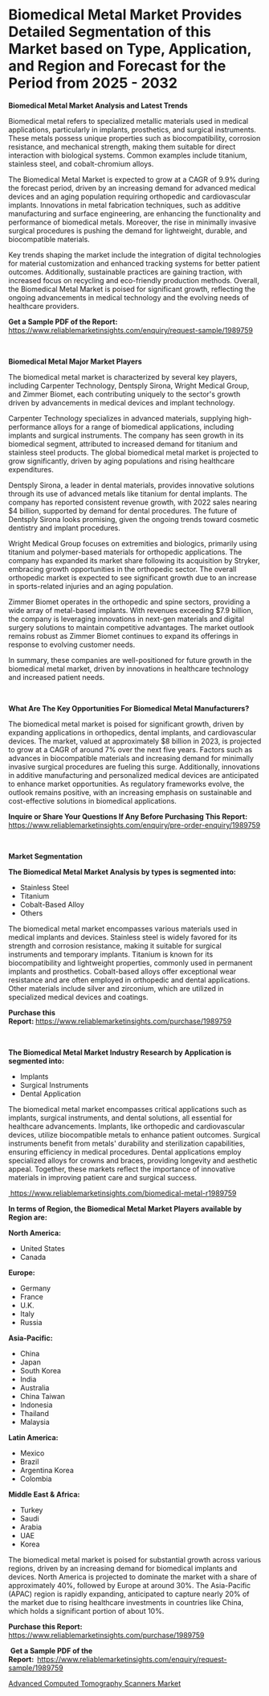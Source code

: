 <p><h1>Biomedical Metal Market Provides Detailed Segmentation of this Market based on Type, Application, and Region and Forecast for the Period from 2025 - 2032</h1></p><p><strong>Biomedical Metal Market Analysis and Latest Trends</strong></p>
<p><p>Biomedical metal refers to specialized metallic materials used in medical applications, particularly in implants, prosthetics, and surgical instruments. These metals possess unique properties such as biocompatibility, corrosion resistance, and mechanical strength, making them suitable for direct interaction with biological systems. Common examples include titanium, stainless steel, and cobalt-chromium alloys.</p><p>The Biomedical Metal Market is expected to grow at a CAGR of 9.9% during the forecast period, driven by an increasing demand for advanced medical devices and an aging population requiring orthopedic and cardiovascular implants. Innovations in metal fabrication techniques, such as additive manufacturing and surface engineering, are enhancing the functionality and performance of biomedical metals. Moreover, the rise in minimally invasive surgical procedures is pushing the demand for lightweight, durable, and biocompatible materials.</p><p>Key trends shaping the market include the integration of digital technologies for material customization and enhanced tracking systems for better patient outcomes. Additionally, sustainable practices are gaining traction, with increased focus on recycling and eco-friendly production methods. Overall, the Biomedical Metal Market is poised for significant growth, reflecting the ongoing advancements in medical technology and the evolving needs of healthcare providers.</p></p>
<p><strong>Get a Sample PDF of the Report:&nbsp;</strong> <a href="https://www.reliablemarketinsights.com/enquiry/request-sample/1989759?utm_campaign=2888&utm_medium=2&utm_source=Github&utm_content=ia&utm_term=05032025&utm_id=biomedical-metal">https://www.reliablemarketinsights.com/enquiry/request-sample/1989759</a></p>
<p>&nbsp;</p>
<p><strong>Biomedical Metal Major Market Players</strong></p>
<p><p>The biomedical metal market is characterized by several key players, including Carpenter Technology, Dentsply Sirona, Wright Medical Group, and Zimmer Biomet, each contributing uniquely to the sector's growth driven by advancements in medical devices and implant technology.</p><p>Carpenter Technology specializes in advanced materials, supplying high-performance alloys for a range of biomedical applications, including implants and surgical instruments. The company has seen growth in its biomedical segment, attributed to increased demand for titanium and stainless steel products. The global biomedical metal market is projected to grow significantly, driven by aging populations and rising healthcare expenditures.</p><p>Dentsply Sirona, a leader in dental materials, provides innovative solutions through its use of advanced metals like titanium for dental implants. The company has reported consistent revenue growth, with 2022 sales nearing $4 billion, supported by demand for dental procedures. The future of Dentsply Sirona looks promising, given the ongoing trends toward cosmetic dentistry and implant procedures.</p><p>Wright Medical Group focuses on extremities and biologics, primarily using titanium and polymer-based materials for orthopedic applications. The company has expanded its market share following its acquisition by Stryker, embracing growth opportunities in the orthopedic sector. The overall orthopedic market is expected to see significant growth due to an increase in sports-related injuries and an aging population.</p><p>Zimmer Biomet operates in the orthopedic and spine sectors, providing a wide array of metal-based implants. With revenues exceeding $7.9 billion, the company is leveraging innovations in next-gen materials and digital surgery solutions to maintain competitive advantages. The market outlook remains robust as Zimmer Biomet continues to expand its offerings in response to evolving customer needs.</p><p>In summary, these companies are well-positioned for future growth in the biomedical metal market, driven by innovations in healthcare technology and increased patient needs.</p></p>
<p>&nbsp;</p>
<p><strong>What Are The Key Opportunities For Biomedical Metal Manufacturers?</strong></p>
<p><p>The biomedical metal market is poised for significant growth, driven by expanding applications in orthopedics, dental implants, and cardiovascular devices. The market, valued at approximately $8 billion in 2023, is projected to grow at a CAGR of around 7% over the next five years. Factors such as advances in biocompatible materials and increasing demand for minimally invasive surgical procedures are fueling this surge. Additionally, innovations in additive manufacturing and personalized medical devices are anticipated to enhance market opportunities. As regulatory frameworks evolve, the outlook remains positive, with an increasing emphasis on sustainable and cost-effective solutions in biomedical applications.</p></p>
<p><strong>Inquire or Share Your Questions If Any Before Purchasing This Report:</strong> <a href="https://www.reliablemarketinsights.com/enquiry/pre-order-enquiry/1989759?utm_campaign=2888&utm_medium=2&utm_source=Github&utm_content=ia&utm_term=05032025&utm_id=biomedical-metal">https://www.reliablemarketinsights.com/enquiry/pre-order-enquiry/1989759</a></p>
<p>&nbsp;</p>
<p><strong>Market Segmentation</strong></p>
<p><strong>The Biomedical Metal Market Analysis by types is segmented into:</strong></p>
<p><ul><li>Stainless Steel</li><li>Titanium</li><li>Cobalt-Based Alloy</li><li>Others</li></ul></p>
<p><p>The biomedical metal market encompasses various materials used in medical implants and devices. Stainless steel is widely favored for its strength and corrosion resistance, making it suitable for surgical instruments and temporary implants. Titanium is known for its biocompatibility and lightweight properties, commonly used in permanent implants and prosthetics. Cobalt-based alloys offer exceptional wear resistance and are often employed in orthopedic and dental applications. Other materials include silver and zirconium, which are utilized in specialized medical devices and coatings.</p></p>
<p><strong>Purchase this Report:&nbsp;</strong><a href="https://www.reliablemarketinsights.com/purchase/1989759?utm_campaign=2888&utm_medium=2&utm_source=Github&utm_content=ia&utm_term=05032025&utm_id=biomedical-metal">https://www.reliablemarketinsights.com/purchase/1989759</a></p>
<p>&nbsp;</p>
<p><strong>The Biomedical Metal Market Industry Research by Application is segmented into:</strong></p>
<p><ul><li>Implants</li><li>Surgical Instruments</li><li>Dental Application</li></ul></p>
<p><p>The biomedical metal market encompasses critical applications such as implants, surgical instruments, and dental solutions, all essential for healthcare advancements. Implants, like orthopedic and cardiovascular devices, utilize biocompatible metals to enhance patient outcomes. Surgical instruments benefit from metals' durability and sterilization capabilities, ensuring efficiency in medical procedures. Dental applications employ specialized alloys for crowns and braces, providing longevity and aesthetic appeal. Together, these markets reflect the importance of innovative materials in improving patient care and surgical success.</p></p>
<p><a href="https://www.reliablemarketinsights.com/biomedical-metal-r1989759?utm_campaign=2888&utm_medium=2&utm_source=Github&utm_content=ia&utm_term=05032025&utm_id=biomedical-metal">&nbsp;https://www.reliablemarketinsights.com/biomedical-metal-r1989759</a></p>
<p><strong>In terms of Region, the Biomedical Metal Market Players available by Region are:</strong></p>
<p>
    <p> <strong> North America: </strong>
        <ul>
            <li>United States</li>
            <li>Canada</li>
        </ul>
        </p> 
    <p> <strong> Europe: </strong>
        <ul>
            <li>Germany</li>
            <li>France</li>
            <li>U.K.</li>
            <li>Italy</li>
            <li>Russia</li>
        </ul>
        </p> 
    <p> <strong> Asia-Pacific: </strong>
        <ul>
            <li>China</li>
            <li>Japan</li>
            <li>South Korea</li>
            <li>India</li>
            <li>Australia</li>
            <li>China Taiwan</li>
            <li>Indonesia</li>
            <li>Thailand</li>
            <li>Malaysia</li>
        </ul>
        </p> 
    <p> <strong> Latin America: </strong>
        <ul>
            <li>Mexico</li>
            <li>Brazil</li>
            <li>Argentina Korea</li>
            <li>Colombia</li>
        </ul>
        </p> 
    <p> <strong> Middle East & Africa: </strong>
        <ul>
            <li>Turkey</li>
            <li>Saudi</li>
            <li>Arabia</li>
            <li>UAE</li>
            <li>Korea</li>
        </ul>
    </p>
    </p>
<p><p>The biomedical metal market is poised for substantial growth across various regions, driven by an increasing demand for biomedical implants and devices. North America is projected to dominate the market with a share of approximately 40%, followed by Europe at around 30%. The Asia-Pacific (APAC) region is rapidly expanding, anticipated to capture nearly 20% of the market due to rising healthcare investments in countries like China, which holds a significant portion of about 10%.</p></p>
<p><strong>Purchase this Report: </strong><a href="https://www.reliablemarketinsights.com/purchase/1989759?utm_campaign=2888&utm_medium=2&utm_source=Github&utm_content=ia&utm_term=05032025&utm_id=biomedical-metal">https://www.reliablemarketinsights.com/purchase/1989759</a></p>
<p>&nbsp;<strong>Get a Sample PDF of the Report:&nbsp;&nbsp;</strong><a href="https://www.reliablemarketinsights.com/enquiry/request-sample/1989759?utm_campaign=2888&utm_medium=2&utm_source=Github&utm_content=ia&utm_term=05032025&utm_id=biomedical-metal">https://www.reliablemarketinsights.com/enquiry/request-sample/1989759</a></p>
<p><strong></strong></p>
<p><p><a href="https://github.com/raffadongraffadong/Market-Research-Report-List-1/blob/main/advanced-computed-tomography-scanners-market.md?utm_campaign=2888&utm_medium=2&utm_source=Github&utm_content=ia&utm_term=05032025&utm_id=biomedical-metal">Advanced Computed Tomography Scanners Market</a></p></p>